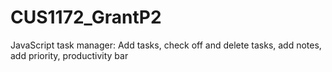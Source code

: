 # CUS1172_GrantP2
JavaScript task manager: Add tasks, check off and delete tasks, add notes, add priority, productivity bar

